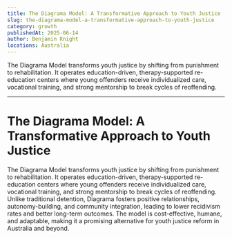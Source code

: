 ```yaml
---
title: The Diagrama Model: A Transformative Approach to Youth Justice
slug: the-diagrama-model-a-transformative-approach-to-youth-justice
category: growth
publishedAt: 2025-06-14
author: Benjamin Knight
locations: Australia
---
```


The Diagrama Model transforms youth justice by shifting from punishment to rehabilitation. It operates education-driven, therapy-supported re-education centers where young offenders receive individualized care, vocational training, and strong mentorship to break cycles of reoffending.

---

# The Diagrama Model: A Transformative Approach to Youth Justice

The Diagrama Model transforms youth justice by shifting from punishment to rehabilitation. It operates education-driven, therapy-supported re-education centers where young offenders receive individualized care, vocational training, and strong mentorship to break cycles of reoffending. Unlike traditional detention, Diagrama fosters positive relationships, autonomy-building, and community integration, leading to lower recidivism rates and better long-term outcomes. The model is cost-effective, humane, and adaptable, making it a promising alternative for youth justice reform in Australia and beyond.